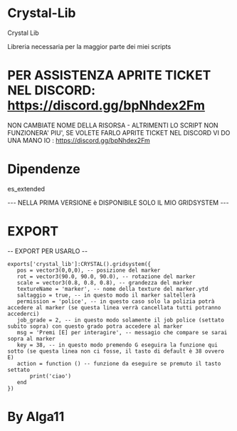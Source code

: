 # Crystal-Lib
Crystal Lib

Libreria necessaria per la maggior parte dei miei scripts

# PER ASSISTENZA APRITE TICKET NEL DISCORD: https://discord.gg/bpNhdex2Fm

NON CAMBIATE NOME DELLA RISORSA - ALTRIMENTI LO SCRIPT NON FUNZIONERA' PIU', SE VOLETE FARLO APRITE TICKET NEL DISCORD VI DO UNA MANO IO : https://discord.gg/bpNhdex2Fm

# Dipendenze

es_extended

--- NELLA PRIMA VERSIONE è DISPONIBILE SOLO IL MIO GRIDSYSTEM ---

# EXPORT

-- EXPORT PER USARLO --
 ```
exports['crystal_lib']:CRYSTAL().gridsystem({ 
    pos = vector3(0,0,0), -- posizione del marker
    rot = vector3(90.0, 90.0, 90.0), -- rotazione del marker
    scale = vector3(0.8, 0.8, 0.8), -- grandezza del marker
    textureName = 'marker', -- nome della texture del marker.ytd
    saltaggio = true, -- in questo modo il marker saltellerà
    permission = 'police', -- in questo caso solo la polizia potrà accedere al marker (se questa linea verrà cancellata tutti potranno accederci)
    job_grade = 2, -- in questo modo solamente il job police (settato subito sopra) con questo grado potra accedere al marker
    msg = 'Premi [E] per interagire', -- messagio che compare se sarai sopra al marker
    key = 38, -- in questo modo premendo G eseguira la funzione qui sotto (se questa linea non ci fosse, il tasto di default è 38 ovvero E)
    action = function () -- funzione da eseguire se premuto il tasto settato
        print('ciao')
    end
})
 ```
# By Alga11
